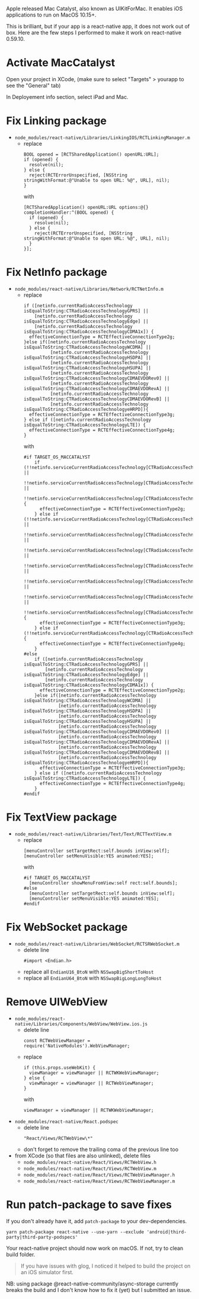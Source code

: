 Apple released Mac Catalyst, also known as UIKitForMac. It enables iOS applications to run on MacOS 10.15+.

This is brilliant, but if your app is a react-native app, it does not work out of box. Here are the few steps I performed to make it work on react-native 0.59.10.

# Activate MacCatalyst

Open your project in XCode, (make sure to select "Targets" > yourapp to see the "General" tab)

In Deployement info section, select iPad and Mac.

# Fix Linking package

- `node_modules/react-native/Libraries/LinkingIOS/RCTLinkingManager.m`
  - replace
    ```
    BOOL opened = [RCTSharedApplication() openURL:URL];
    if (opened) {
      resolve(nil);
    } else {
      reject(RCTErrorUnspecified, [NSString stringWithFormat:@"Unable to open URL: %@", URL], nil);
    }
    ```
    with
    ```
    [RCTSharedApplication() openURL:URL options:@{} completionHandler:^(BOOL opened) {
      if (opened) {
        resolve(nil);
      } else {
        reject(RCTErrorUnspecified, [NSString stringWithFormat:@"Unable to open URL: %@", URL], nil);
      }
    }];
    ```

# Fix NetInfo package

- `node_modules/react-native/Libraries/Network/RCTNetInfo.m`
  - replace
    ```
    if ([netinfo.currentRadioAccessTechnology isEqualToString:CTRadioAccessTechnologyGPRS] ||
        [netinfo.currentRadioAccessTechnology isEqualToString:CTRadioAccessTechnologyEdge] ||
        [netinfo.currentRadioAccessTechnology isEqualToString:CTRadioAccessTechnologyCDMA1x]) {
      effectiveConnectionType = RCTEffectiveConnectionType2g;
    }else if([netinfo.currentRadioAccessTechnology isEqualToString:CTRadioAccessTechnologyWCDMA] ||
              [netinfo.currentRadioAccessTechnology isEqualToString:CTRadioAccessTechnologyHSDPA] ||
              [netinfo.currentRadioAccessTechnology isEqualToString:CTRadioAccessTechnologyHSUPA] ||
              [netinfo.currentRadioAccessTechnology isEqualToString:CTRadioAccessTechnologyCDMAEVDORev0] ||
              [netinfo.currentRadioAccessTechnology isEqualToString:CTRadioAccessTechnologyCDMAEVDORevA] ||
              [netinfo.currentRadioAccessTechnology isEqualToString:CTRadioAccessTechnologyCDMAEVDORevB] ||
              [netinfo.currentRadioAccessTechnology isEqualToString:CTRadioAccessTechnologyeHRPD]){
      effectiveConnectionType = RCTEffectiveConnectionType3g;
    } else if ([netinfo.currentRadioAccessTechnology isEqualToString:CTRadioAccessTechnologyLTE]) {
      effectiveConnectionType = RCTEffectiveConnectionType4g;
    }
    ```
    with
    ```
    #if TARGET_OS_MACCATALYST
        if (!!netinfo.serviceCurrentRadioAccessTechnology[CTRadioAccessTechnologyGPRS] ||
            !!netinfo.serviceCurrentRadioAccessTechnology[CTRadioAccessTechnologyEdge] ||
            !!netinfo.serviceCurrentRadioAccessTechnology[CTRadioAccessTechnologyCDMA1x]) {
          effectiveConnectionType = RCTEffectiveConnectionType2g;
        } else if (!!netinfo.serviceCurrentRadioAccessTechnology[CTRadioAccessTechnologyWCDMA] ||
                   !!netinfo.serviceCurrentRadioAccessTechnology[CTRadioAccessTechnologyHSDPA] ||
                   !!netinfo.serviceCurrentRadioAccessTechnology[CTRadioAccessTechnologyHSUPA] ||
                   !!netinfo.serviceCurrentRadioAccessTechnology[CTRadioAccessTechnologyCDMAEVDORev0] ||
                   !!netinfo.serviceCurrentRadioAccessTechnology[CTRadioAccessTechnologyCDMAEVDORevA] ||
                   !!netinfo.serviceCurrentRadioAccessTechnology[CTRadioAccessTechnologyCDMAEVDORevB] ||
                   !!netinfo.serviceCurrentRadioAccessTechnology[CTRadioAccessTechnologyeHRPD]) {
          effectiveConnectionType = RCTEffectiveConnectionType3g;
        } else if (!!netinfo.serviceCurrentRadioAccessTechnology[CTRadioAccessTechnologyLTE]) {
          effectiveConnectionType = RCTEffectiveConnectionType4g;
        }
    #else
        if ([netinfo.currentRadioAccessTechnology isEqualToString:CTRadioAccessTechnologyGPRS] ||
            [netinfo.currentRadioAccessTechnology isEqualToString:CTRadioAccessTechnologyEdge] ||
            [netinfo.currentRadioAccessTechnology isEqualToString:CTRadioAccessTechnologyCDMA1x]) {
          effectiveConnectionType = RCTEffectiveConnectionType2g;
        }else if([netinfo.currentRadioAccessTechnology isEqualToString:CTRadioAccessTechnologyWCDMA] ||
                 [netinfo.currentRadioAccessTechnology isEqualToString:CTRadioAccessTechnologyHSDPA] ||
                 [netinfo.currentRadioAccessTechnology isEqualToString:CTRadioAccessTechnologyHSUPA] ||
                 [netinfo.currentRadioAccessTechnology isEqualToString:CTRadioAccessTechnologyCDMAEVDORev0] ||
                 [netinfo.currentRadioAccessTechnology isEqualToString:CTRadioAccessTechnologyCDMAEVDORevA] ||
                 [netinfo.currentRadioAccessTechnology isEqualToString:CTRadioAccessTechnologyCDMAEVDORevB] ||
                 [netinfo.currentRadioAccessTechnology isEqualToString:CTRadioAccessTechnologyeHRPD]){
          effectiveConnectionType = RCTEffectiveConnectionType3g;
        } else if ([netinfo.currentRadioAccessTechnology isEqualToString:CTRadioAccessTechnologyLTE]) {
          effectiveConnectionType = RCTEffectiveConnectionType4g;
        }
    #endif
    ```

# Fix TextView package

- `node_modules/react-native/Libraries/Text/Text/RCTTextView.m`
  - replace
    ```
    [menuController setTargetRect:self.bounds inView:self];
    [menuController setMenuVisible:YES animated:YES];
    ```
    with
    ```
    #if TARGET_OS_MACCATALYST
      [menuController showMenuFromView:self rect:self.bounds];
    #else
      [menuController setTargetRect:self.bounds inView:self];
      [menuController setMenuVisible:YES animated:YES];
    #endif
    ```

# Fix WebSocket package

- `node_modules/react-native/Libraries/WebSocket/RCTSRWebSocket.m`
  - delete line
    ```
    #import <Endian.h>
    ```
  - replace all `EndianU16_BtoN` with `NSSwapBigShortToHost`
  - replace all `EndianU64_BtoN` with `NSSwapBigLongLongToHost`

# Remove UIWebView

- `node_modules/react-native/Libraries/Components/WebView/WebView.ios.js`
  - delete line
    ```
    const RCTWebViewManager = require('NativeModules').WebViewManager;
    ```
  - replace
    ```
    if (this.props.useWebKit) {
      viewManager = viewManager || RCTWKWebViewManager;
    } else {
      viewManager = viewManager || RCTWebViewManager;
    }
    ```
    with
    ```
    viewManager = viewManager || RCTWKWebViewManager;
    ```
- `node_modules/react-native/React.podspec`
  - delete line
    ```
    "React/Views/RCTWebView\*"
    ```
  - don't forget to remove the trailing coma of the previous line too
- from XCode (so that files are also unlinked), delete files
  - `node_modules/react-native/React/Views/RCTWebView.h`
  - `node_modules/react-native/React/Views/RCTWebView.m`
  - `node_modules/react-native/React/Views/RCTWebViewManager.h`
  - `node_modules/react-native/React/Views/RCTWebViewManager.m`

# Run patch-package to save fixes

If you don't already have it, add `patch-package` to your dev-dependencies.

```
yarn patch-package react-native --use-yarn --exclude 'android|third-party|third-party-podspecs'
```

Your react-native project should now work on macOS. If not, try to clean build folder.

> If you have issues with glog, I noticed it helped to build the project on an iOS simulator first.

NB: using package @react-native-community/async-storage currently breaks the build and I don't know how to fix it (yet) but I submitted an issue.

